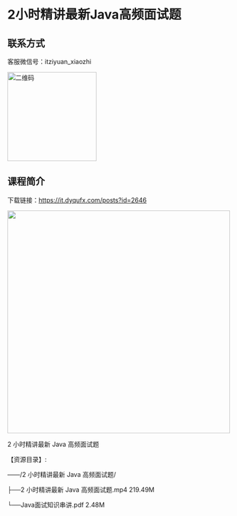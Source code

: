 # 2小时精讲最新Java高频面试题

## 联系方式

客服微信号：itziyuan_xiaozhi

<img src="https://ziyuanyun.oss-cn-guangzhou.aliyuncs.com/common/20240614073449/666b82192834a.jpg" width="200" height="200" alt="二维码">

## 课程简介

下载链接：https://it.dyqufx.com/posts?id=2646

<img src="https://ziyuanyun.oss-cn-guangzhou.aliyuncs.com/yun/20240515184159/664491771ae4a.jpg" width="500" alt="">

  2 小时精讲最新 Java 高频面试题



 【资源目录】:

 ——/2 小时精讲最新 Java 高频面试题/

 ├──2 小时精讲最新 Java 高频面试题.mp4 219.49M

 └──Java面试知识串讲.pdf 2.48M

 &nbsp;

  